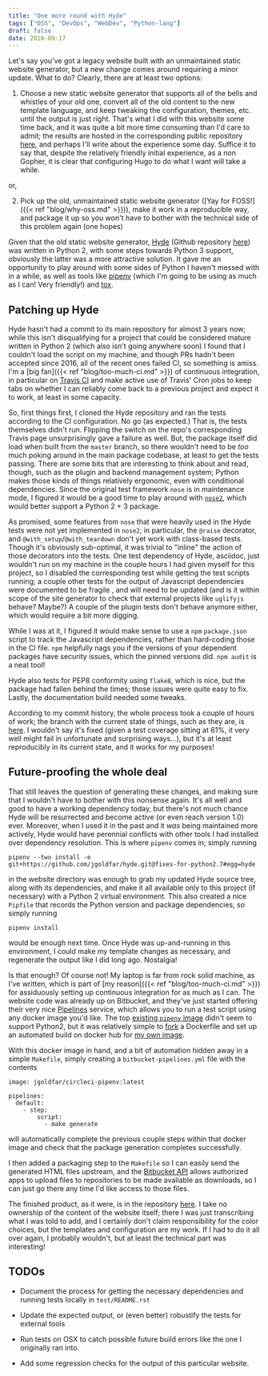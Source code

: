 ```yaml
---
title: "One more round with Hyde"
tags: ["OSS", "DevOps", "WebDev", "Python-lang"]
draft: false
date: 2018-09-17
---
```


Let's say you've got a legacy website built with an unmaintained static website generator, but a new change comes around requiring a minor update.
What to do?
Clearly, there are at least two options:

1) Choose a new static website generator that supports all of the bells and whistles of your old one, convert all of the old content to the new template language, and keep tweaking the configuration, themes, etc. until the output is just right.
That's what I did with this website some time back, and it was quite a bit more time consuming than I'd care to admit; the results are hosted in the corresponding public repository [here](https://bitbucket.org/jgoldfar/personal-site), and perhaps I'll write about the experience some day.
Suffice it to say that, despite the relatively friendly initial experience, as a non Gopher, it is clear that configuring Hugo to do what I want will take a while.

or,

2) Pick up the old, unmaintained static website generator ([Yay for FOSS!]({{< ref "blog/why-oss.md" >}})), make it work in a reproducible way, and package it up so you won't have to bother with the technical side of this problem again (one hopes)

Given that the old static website generator, [Hyde](http://hyde.github.io/) (Github repository [here](https://github.com/hyde/hyde)) was written in Python 2, with some steps towards Python 3 support, obviously the latter was a more attractive solution.
It gave me an opportunity to play around with some sides of Python I haven't messed with in a while, as well as tools like [pipenv](https://pipenv.readthedocs.io/en/latest/) (which I'm going to be using as much as I can! Very friendly!) and [tox](https://pypi.org/project/tox/).

## Patching up Hyde

Hyde hasn't had a commit to its main repository for almost 3 years now; while this isn't disqualifying for a project that could be considered mature written in Python 2 (which also isn't going anywhere soon) I found that I couldn't load the script on my machine, and though PRs hadn't been accepted since 2016, all of the recent ones failed CI, so something is amiss.
I'm a [big fan]({{< ref "blog/too-much-ci.md" >}}) of continuous integration, in particular on [Travis CI](https://travis-ci.org/) and make active use of Travis' Cron jobs to keep tabs on whether I can reliably come back to a previous project and expect it to work, at least in some capacity.

So, first things first, I cloned the Hyde repository and ran the tests according to the CI configuration.
No go (as expected.)
That is, the tests themselves didn't run.
Flipping the switch on the repo's corresponding Travis page unsurprisingly gave a failure as well.
But, the package itself did load when built from the `master` branch, so there wouldn't need to be _too_ much poking around in the main package codebase, at least to get the tests passing.
There are some bits that are interesting to think about and read, though, such as the plugin and backend management system; Python makes those kinds of things relatively ergonomic, even with conditional dependencies.
Since the original test framework `nose` is in maintenance mode, I figured it would be a good time to play around with [`nose2`](https://github.com/nose-devs/nose2), which would better support a Python 2 + 3 package.

As promised, some features from `nose` that were heavily used in the Hyde tests were not yet implemented in `nose2`; in particular, the `@raise` decorator, and `@with_setup`/`@with_teardown` don't yet work with class-based tests.
Though it's obviously sub-optimal, it was trivial to "inline" the action of those decorators into the tests.
One test dependency of Hyde, asciidoc, just wouldn't run on my machine in the couple hours I had given myself for this project, so I disabled the corresponding test while getting the test scripts running; a couple other tests for the output of Javascript dependencies were documented to be fragile , and will need to be updated (and is it within scope of the site generator to check that external projects like `uglifyjs` behave? Maybe?)
A couple of the plugin tests don't behave anymore either, which would require a bit more digging.

While I was at it, I figured it would make sense to use a `npm` `package.json` script to track the Javascript dependencies, rather than hard-coding those in the CI file.
`npm` helpfully nags you if the versions of your dependent packages have security issues, which the pinned versions did. `npm audit` is a neat tool!

Hyde also tests for PEP8 conformity using `flake8`, which is nice, but the package had fallen behind the times; those issues were quite easy to fix.
Lastly, the documentation build needed some tweaks.

According to my commit history, the whole process took a couple of hours of work; the branch with the current state of things, such as they are, is [here](https://github.com/jgoldfar/hyde/commits/fixes-for-python27).
I wouldn't say it's fixed (given a test coverage sitting at 61%, it very well might fail in unfortunate and surprising ways...), but it's at least reproducibly in its current state, and it works for my purposes!


## Future-proofing the whole deal

That still leaves the question of generating these changes, and making sure that I wouldn't have to bother with this nonsense again.
It's all well and good to have a working dependency today, but there's not much chance Hyde will be resurrected and become active (or even reach version 1.0) ever.
Moreover, when I used it in the past and it _was_ being maintained more actively, Hyde would have perennial conflicts with other tools I had installed over dependency resolution.
This is where `pipenv` comes in; simply running

```
pipenv --two install -e git+https://github.com/jgoldfar/hyde.git@fixes-for-python2.7#egg=hyde
```

in the website directory was enough to grab my updated Hyde source tree, along with its dependencies, and make it all available only to this project (if necessary) with a Python 2 virtual environment.
This also created a nice `Pipfile` that records the Python version and package dependencies, so simply running

```
pipenv install
```

would be enough next time.
Once Hyde was up-and-running in this environment, I could make my template changes as necessary, and regenerate the output like I did long ago.
Nostalgia!

Is that enough?
Of course not!
My laptop is far from rock solid machine, as I've written, which is part of [my reason]({{< ref "blog/too-much-ci.md" >}}) for assiduously setting up continuous integration for as much as I can.
The website code was already up on Bitbucket, and they've just started offering their very nice [Pipelines](https://confluence.atlassian.com/bitbucket/build-test-and-deploy-with-pipelines-792496469.html) service, which allows you to run a test script using any docker image you'd like.
The top [existing `pipenv` image](https://hub.docker.com/r/kennethreitz/pipenv/) didn't seem to support Python2, but it was relatively simple to [fork](https://github.com/jgoldfar/circleci-pipenv) a Dockerfile and set up an automated build on docker hub for [my own image](https://hub.docker.com/r/jgoldfar/circleci-pipenv/).

With this docker image in hand, and a bit of automation hidden away in a simple `Makefile`, simply creating a `bitbucket-pipelines.yml` file with the contents

```
image: jgoldfar/circleci-pipenv:latest

pipelines:
  default:
    - step:
        script:
          - make generate
```

will automatically complete the previous couple steps within that docker image and check that the package generation completes successfully.

I then added a packaging step to the `Makefile` so I can easily send the generated HTML files upstream, and the [Bitbucket API](https://developer.atlassian.com/bitbucket/api/2/reference/) allows authorized apps to upload files to repositories to be made available as downloads, so I can just go there any time I'd like access to those files.

The finished product, as it were, is in the repository [here](https://bitbucket.org/jgoldfar/drabdullasitegenerator/).
I take no ownership of the content of the website itself; there I was just transcribing what I was told to add, and I certainly don't claim responsibility for the color choices, but the templates and configuration are my work.
If I had to do it all over again, I probably wouldn't, but at least the technical part was interesting!

## TODOs

* Document the process for getting the necessary dependencies and running tests locally in `test/README.rst`

* Update the expected output, or (even better) robustify the tests for external tools

* Run tests on OSX to catch possible future build errors like the one I originally ran into.

* Add some regression checks for the output of this particular website.

